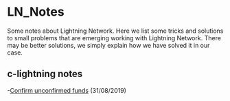 # LN_Notes
Some notes about Lightning Network. Here we list some tricks and solutions to small problems that are emerging working with Lightning Network. There may be better solutions, we simply explain how we have solved it in our case.

## c-lightning notes
-[Confirm unconfirmed funds](https://github.com/lngamesnet/LN_Notes/blob/master/c-ligtning/unconfirmed_funds.md) (31/08/2019)
